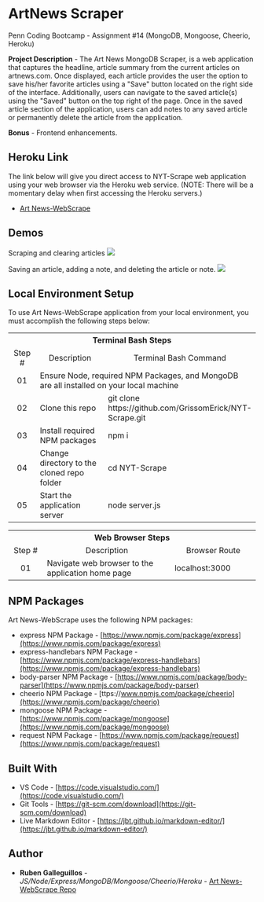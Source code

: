 # ArtNews Scraper
Penn Coding Bootcamp - Assignment #14 (MongoDB, Mongoose, Cheerio, Heroku)

**Project Description** - The Art News MongoDB Scraper, is a web application that captures the headline, article summary from the current articles on artnews.com. Once displayed, each article provides the user the option to save his/her favorite articles using a "Save" button located on the right side of the interface. Additionally, users can navigate to the saved article(s) using the "Saved" button on the top right of the page. Once in the saved article section of the application, users can add notes to any saved article or permanently delete the article from the application. 

**Bonus** - Frontend enhancements.

## Heroku Link
The link below will give you direct access to NYT-Scrape web application using your web browser via the Heroku web service. (NOTE: There will be a momentary delay when first accessing the Heroku servers.)

* [Art News-WebScrape](https://fathomless-sands-42819.herokuapp.com/)

## Demos
Scraping and clearing articles 
![](scrapeandclear.gif)

Saving an article, adding a note, and deleting the article or note. 
![](savingnotedemo.gif)

## Local Environment Setup
To use Art News-WebScrape application from your local environment, you must accomplish the following steps below:

<table>
  <tr>
    <th colspan="3">Terminal Bash Steps</th>
  </tr>
  <tr>
    <td align="center" style="width: 75px;">Step #</td>
    <td align="center" style="width: 330px;">Description</td>
    <td  align="center" >Terminal Bash Command</td>
  </tr>
  <tr>
    <td align="center">01</td>
    <td colspan="2">Ensure Node, required NPM Packages, and MongoDB are all installed on your local machine</td>
  </tr>
  <tr>
    <td align="center">02</td>
    <td>Clone this repo</td>
    <td>git clone https://<i></i>github.com/GrissomErick/NYT-Scrape.git</td>
  </tr>
  <tr>
    <td align="center">03</td>
    <td>Install required NPM packages</td>
    <td>npm i</td>
  </tr>
  <tr>
    <td align="center">04</td>
    <td>Change directory to the cloned repo folder</td>
    <td>cd NYT-Scrape</td>
  </tr>
  <tr>
    <td align="center">05</td>
    <td>Start the application server</td>
    <td>node server.js</td>
  </tr>
  </table>
  
  <table>
  <tr>
    <th colspan="3">Web Browser Steps</th>
  </tr>
  <tr>
    <td align="center" style="width: 75px;">Step #</td>
    <td align="center" style="width: 400px;">Description</td>
    <td align="center" style="width: 200px;">Browser Route</td>
  </tr>
  <tr>
    <td align="center">01</td>
    <td>Navigate web browser to the application home page</td>
    <td>localhost:3000</td>
  </tr>
  </table>

## NPM Packages
Art News-WebScrape uses the following NPM packages:
- express NPM Package - [https://www.npmjs.com/package/express](https://www.npmjs.com/package/express)
- express-handlebars NPM Package - [https://www.npmjs.com/package/express-handlebars](https://www.npmjs.com/package/express-handlebars)
- body-parser NPM Package - [https://www.npmjs.com/package/body-parser](https://www.npmjs.com/package/body-parser)
- cheerio NPM Package - [ttps://www.npmjs.com/package/cheerio](https://www.npmjs.com/package/cheerio)
- mongoose NPM Package - [https://www.npmjs.com/package/mongoose](https://www.npmjs.com/package/mongoose)
- request NPM Package - [https://www.npmjs.com/package/request](https://www.npmjs.com/package/request)

## Built With

* VS Code - [https://code.visualstudio.com/](https://code.visualstudio.com/)
* Git Tools - [https://git-scm.com/download](https://git-scm.com/download)
* Live Markdown Editor - [https://jbt.github.io/markdown-editor/](https://jbt.github.io/markdown-editor/)

## Author

* **Ruben Galleguillos** - *JS/Node/Express/MongoDB/Mongoose/Cheerio/Heroku* - [Art News-WebScrape Repo](https://github.com/rhgcodes/artnews-mongodb-scraper)